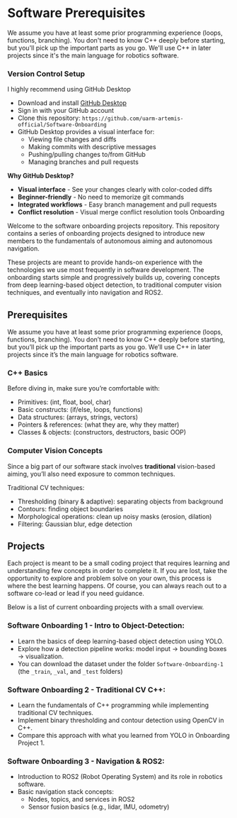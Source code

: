 # Software Prerequisites

We assume you have at least some prior programming experience (loops, functions, branching). You don't need to know C++ deeply before starting, but you'll pick up the important parts as you go. We'll use C++ in later projects since it's the main language for robotics software.

### Version Control Setup

I highly recommend using GitHub Desktop
- Download and install [GitHub Desktop](https://desktop.github.com/)
- Sign in with your GitHub account
- Clone this repository: `https://github.com/uarm-artemis-official/Software-Onboarding`
- GitHub Desktop provides a visual interface for:
  - Viewing file changes and diffs
  - Making commits with descriptive messages
  - Pushing/pulling changes to/from GitHub
  - Managing branches and pull requests

**Why GitHub Desktop?**
- **Visual interface** - See your changes clearly with color-coded diffs
- **Beginner-friendly** - No need to memorize git commands
- **Integrated workflows** - Easy branch management and pull requests
- **Conflict resolution** - Visual merge conflict resolution tools Onboarding

Welcome to the software onboarding projects repository. This repository contains a series of onboarding projects designed to introduce new members to the fundamentals of autonomous aiming and autonomous navigation.

These projects are meant to provide hands-on experience with the technologies we use most frequently in software development. The onboarding starts simple and progressively builds up, covering concepts from deep learning-based object detection, to traditional computer vision techniques, and eventually into navigation and ROS2.


## Prerequisites

We assume you have at least some prior programming experience (loops, functions, branching). You don’t need to know C++ deeply before starting, but you’ll pick up the important parts as you go. We’ll use C++ in later projects since it’s the main language for robotics software.

### C++ Basics

Before diving in, make sure you’re comfortable with:

- Primitives: (int, float, bool, char)
- Basic constructs: (if/else, loops, functions)
- Data structures: (arrays, strings, vectors)
- Pointers & references: (what they are, why they matter)
- Classes & objects: (constructors, destructors, basic OOP)

### Computer Vision Concepts

Since a big part of our software stack involves **traditional** vision-based aiming, you’ll also need exposure to common techniques.

Traditional CV techniques:
- Thresholding (binary & adaptive): separating objects from background
- Contours: finding object boundaries
- Morphological operations: clean up noisy masks (erosion, dilation)
- Filtering: Gaussian blur, edge detection


## Projects
Each project is meant to be a small coding project that requires learning and understanding few concepts in order to complete it. If you are lost, take the opportunity to explore and problem solve on your own, this process is where the best learning happens. Of course, you can always reach out to a software co-lead or lead if you need guidance.


Below is a list of current onboarding projects with a small overview.

### Software Onboarding 1 - Intro to Object-Detection: 
- Learn the basics of deep learning-based object detection using YOLO.
- Explore how a detection pipeline works: model input → bounding boxes → visualization.
- You can download the dataset under the folder `Software-Onboarding-1` (the `_train`, `_val`, and `_test` folders)

### Software Onboarding 2 - Traditional CV C++: 
- Learn the fundamentals of C++ programming while implementing traditional CV techniques.
- Implement binary thresholding and contour detection using OpenCV in C++.
- Compare this approach with what you learned from YOLO in Onboarding Project 1.


### Software Onboarding 3 - Navigation & ROS2:
- Introduction to ROS2 (Robot Operating System) and its role in robotics software.
- Basic navigation stack concepts:
    - Nodes, topics, and services in ROS2
    - Sensor fusion basics (e.g., lidar, IMU, odometry)

